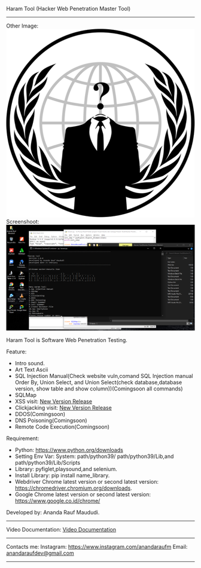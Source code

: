 Haram Tool (Hacker Web Penetration Master Tool)

---------------------------------------------------------------------------------------------------------------------------------------------------------------------------------

Other Image: ![Wallpaper Tools](https://raw.githubusercontent.com/AnandaRauf/Haram-Tool-Hacker-Penetration-Master-/main/Haram%20Tool(Hacker%20Penetration%20Master)/anon.png)
Screenshoot:![Screenshot Tools](https://raw.githubusercontent.com/AnandaRauf/Haram-Tool-Hacker-Penetration-Master-/main/Screenshot%20Haram%20Tool/SS.png)



Haram Tool is Software Web Penetration Testing.

Feature:
- Intro sound.
- Art Text Ascii
- SQL Injection Manual(Check website vuln,comand SQL Injection manual Order By, Union Select, and Union Select(check database,database version, show table and show column))(Comingsoon all commands)
- SQLMap
- XSS visit: [New Version Release](https://github.com/AnandaRauf/Haram-Tool-Hacker-Penetration-Master-/releases/tag/1.1.1)
- Clickjacking visit: [New Version Release](https://github.com/AnandaRauf/Haram-Tool-Hacker-Penetration-Master-/releases/tag/1.2.2)
- DDOS(Comingsoon)
- DNS Poisoning(Comingsoon)
- Remote Code Execution(Comingsoon)


Requirement:
- Python: https://www.python.org/downloads
- Setting Env Var: System: path/python39/ path/python39/Lib,and path/python39/Lib/Scripts
- Library: pyfiglet,playsound,and selenium.
- Install Library: pip install name_library.
- Webdriver Chrome latest version or second latest version: https://chromedriver.chromium.org/downloads.
- Google Chrome latest version or second latest version: https://www.google.co.id/chrome/

Developed by: Ananda Rauf Maududi.



---------------------------------------------------------------------------------------------------------------------------------------------------------------------------------

Video Documentation: [Video Documentation](https://github.com/AnandaRauf/Haram-Tool-Hacker-Penetration-Master-/blob/main/Video%20Haram%20Tool/Video%20Haram%20Tool.mp4)

---------------------------------------------------------------------------------------------------------------------------------------------------------------------------------

Contacts me:
Instagram: https://www.instagram.com/anandaraufm
Email: anandaraufdev@gmail.com

---------------------------------------------------------------------------------------------------------------------------------------------------------------------------------

